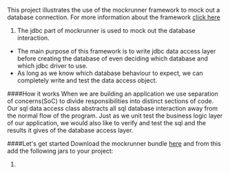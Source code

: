 This project illustrates the use of the mockrunner framework to mock out a database connection.
For more information about the framework <a href="http://mockrunner.sourceforge.net" target="_blank">click here</a>

1. The jdbc part of mockrunner is used to mock out the database interaction.
* The main purpose of this framework is to write jdbc data access layer before creating the database
of even deciding which database and which jdbc driver to use.
* As long as we know which database behaviour to expect, we can completely write and test the data access object.

####How it works
When we are building an application we use separation of concerns(SoC) to divide responsibilities into distinct sections
of code.  Our sql data access class abstracts all sql database interaction away from the normal flow of the program.
Just as we unit test the business logic layer of our application, we would also like to verify and test the sql and 
the results it gives of the database access layer.

####Let's get started
Download the mockrunner bundle <a href="http://sourceforge.net/projects/mockrunner/files/" target="_blank">here</a> 
and from this add the following jars to your project:

1. 
